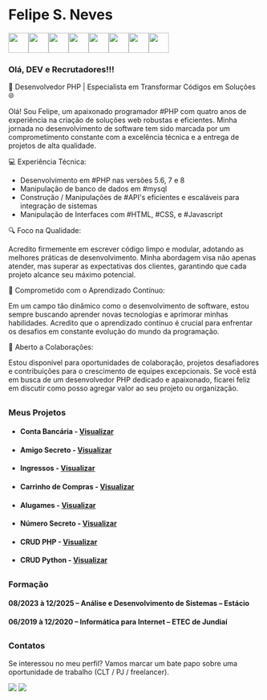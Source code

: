 # Felipe S. Neves 
<img loading="lazy" src="https://cdn.jsdelivr.net/gh/devicons/devicon/icons/php/php-original.svg" width="40" height="40"/><img loading="lazy" src="https://cdn.jsdelivr.net/gh/devicons/devicon/icons/mysql/mysql-original-wordmark.svg" width="40" height="40"/><img loading="lazy" src="https://cdn.jsdelivr.net/gh/devicons/devicon/icons/javascript/javascript-original.svg" width="40" height="40"/><img loading="lazy" src="https://cdn.jsdelivr.net/gh/devicons/devicon/icons/jquery/jquery-original-wordmark.svg" width="40" height="40"/><img loading="lazy" src="https://cdn.jsdelivr.net/gh/devicons/devicon/icons/html5/html5-original-wordmark.svg" width="40" height="40"/><img loading="lazy" src="https://cdn.jsdelivr.net/gh/devicons/devicon/icons/css3/css3-original-wordmark.svg" width="40" height="40"/><img loading="lazy" src="https://cdn.jsdelivr.net/gh/devicons/devicon/icons/bootstrap/bootstrap-original.svg" width="40" height="40"/><img loading="lazy" src="https://cdn.jsdelivr.net/gh/devicons/devicon/icons/git/git-original-wordmark.svg" width="40" height="40"/>

### Olá, DEV e Recrutadores!!!

🚀 Desenvolvedor PHP | Especialista em Transformar Códigos em Soluções 🌐

Olá! Sou Felipe, um apaixonado programador #PHP com quatro anos de experiência na criação de soluções web robustas e eficientes. Minha jornada no desenvolvimento de software tem sido marcada por um comprometimento constante com a excelência técnica e a entrega de projetos de alta qualidade.

💻 Experiência Técnica:

- Desenvolvimento em #PHP nas versões 5.6, 7 e 8
- Manipulação de banco de dados em #mysql
- Construção / Manipulações de #API's eficientes e escaláveis para integração de sistemas
- Manipulação de Interfaces com #HTML, #CSS, e #Javascript

🔍 Foco na Qualidade:

Acredito firmemente em escrever código limpo e modular, adotando as melhores práticas de desenvolvimento. Minha abordagem visa não apenas atender, mas superar as expectativas dos clientes, garantindo que cada projeto alcance seu máximo potencial.

🚀 Comprometido com o Aprendizado Contínuo:

Em um campo tão dinâmico como o desenvolvimento de software, estou sempre buscando aprender novas tecnologias e aprimorar minhas habilidades. Acredito que o aprendizado contínuo é crucial para enfrentar os desafios em constante evolução do mundo da programação.

💬 Aberto a Colaborações:

Estou disponível para oportunidades de colaboração, projetos desafiadores e contribuições para o crescimento de equipes excepcionais. Se você está em busca de um desenvolvedor PHP dedicado e apaixonado, ficarei feliz em discutir como posso agregar valor ao seu projeto ou organização.

##

### Meus Projetos

* #### Conta Bancária - [Visualizar](https://github.com/NevesSFelipe/conta_bancaria)

* #### Amigo Secreto - [Visualizar](https://github.com/NevesSFelipe/amigo_secreto)

* #### Ingressos - [Visualizar](https://github.com/NevesSFelipe/ingressos)

* #### Carrinho de Compras - [Visualizar](https://github.com/NevesSFelipe/carrinho_compras)
  
* #### Alugames - [Visualizar](https://github.com/NevesSFelipe/alugames)

* #### Número Secreto - [Visualizar](https://github.com/NevesSFelipe/numero_secreto)

* #### CRUD PHP - [Visualizar](https://github.com/NevesSFelipe/CRUD_PHP)

* #### CRUD Python - [Visualizar](https://github.com/NevesSFelipe/CRUD_Python)
          

##

### Formação
#### 08/2023 à 12/2025 – Análise e Desenvolvimento de Sistemas – Estácio
#### 06/2019 à 12/2020 – Informática para Internet – ETEC de Jundiaí

##

### Contatos
Se interessou no meu perfil? Vamos marcar um bate papo sobre uma oportunidade de trabalho (CLT / PJ / freelancer).
<div>
  <a href = "mailto:felipe.s.neves@outlook.com"><img loading="lazy" src="https://img.shields.io/badge/Microsoft_Outlook-0078D4?style=for-the-badge&logo=microsoft-outlook&logoColor=white" target="_blank"></a>
  <a href="https://www.linkedin.com/in/felipe-s-neves-5858aa281/" target="_blank"><img loading="lazy" src="https://img.shields.io/badge/-LinkedIn-%230077B5?style=for-the-badge&logo=linkedin&logoColor=white" target="_blank"></a>   
</div>

